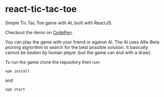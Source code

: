 # react-tic-tac-toe
Simple Tic Tac Toe game with AI, built with ReactJS.

Checkout the demo on [CodePen](https://codepen.io/adam-gora/pen/aqqbgE).

You can play the game with your friend or against AI. The AI uses Alfa-Beta pruning algrorithm to search for the best possible solution. It basically cannot be beaten by human player (but the game can end with a draw).

To run the game clone the repository then run:

``npm install``

and

``npm start`` 
